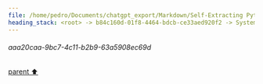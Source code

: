 ```yaml
---
file: /home/pedro/Documents/chatgpt_export/Markdown/Self-Extracting Python Script Framework.md
heading_stack: <root> -> b84c160d-01f8-4464-bdcb-ce33aed920f2 -> System -> 223bd57b-5a68-450f-8413-2c9aaa3de884 -> System -> aaa2f0a0-5c47-46c8-9517-226c34230146 -> User -> 0fec26b9-8a0c-4dfc-b842-fb7cf4697924 -> Assistant -> Problem Exploration and Design Specification -> Problem Statement -> Core Components -> Data Packing -> Data Unpacking -> Operation Interfaces -> Script Generation -> Specifications -> aaa28cbe-9139-4539-915e-cee347975b63 -> User -> 2d6e1ca0-1786-4102-b30e-5545b9b2f1e0 -> Assistant -> aaa2fcae-5154-4dac-91c6-f8c98e0dba1f -> User -> e7d6cadc-2ed5-4673-aa24-5eabdf011818 -> Assistant -> 4ab984b5-d8c1-4463-83b0-dd85ff18f35f -> Tool -> 2e7a6320-a857-4f06-9c46-2438d80bb331 -> Assistant -> 30890fc7-d405-44a9-b4b4-5755b79309c7 -> Assistant -> 8cfa77c9-ffc0-42a1-b070-72225b99093d -> Tool -> 682274cb-508e-40ea-b309-1c8ae23ed8ad -> Assistant -> aaa2c4c9-6f1b-496c-98e9-fb1ccce31bff -> User -> f58e1ce0-a2bf-4b5a-8a83-c57d7ae7b39d -> Assistant -> fb30f088-a47f-4bd3-880d-f080eedfdb46 -> Tool -> 677e81ba-f9f5-4ba1-83af-d8d440a13496 -> Assistant -> aaa2c27f-0250-48cb-add7-fd54540b0234 -> User -> f02a8a00-3031-488f-bf57-8835c4ca4d6f -> Assistant -> e866aa99-f1a7-4870-827b-8c06a0e3915a -> Tool -> 413b4363-ad69-4eb5-8d5e-667f7d020362 -> Assistant -> 793aab43-70aa-41ec-b7a6-0ab63ec8a525 -> Assistant -> e52d5cb6-2f2b-44be-b794-0588eeade6d3 -> Tool -> 766ec117-77d1-4ea6-a523-babdacae42b3 -> Assistant -> aaa2425f-c007-4084-9bf0-c2e9bbd0cc87 -> User -> b9d172ae-f754-4f2a-b1b7-52e3595b04ed -> Assistant -> aaa236ee-be72-4876-bc42-eb3cb9b3d464 -> User -> 6a5bd6e8-ae96-43ed-9d91-2d422817c5b3 -> Assistant -> 68e1fb0f-6312-49f9-adb1-0f4d0db90748 -> Tool -> ed8a1906-014d-4b34-9966-39de6d88935c -> Assistant -> 3f0ddd47-e935-4bd0-ba7d-c4507ab9438f -> Assistant -> 4f6c5472-ffbc-48af-81c2-f76f5e77b9f3 -> Tool -> aa27eff5-3bb1-43d4-b619-8af955505935 -> Assistant -> aaa20caa-9bc7-4c11-b2b9-63a5908ec69d
---
```

###### aaa20caa-9bc7-4c11-b2b9-63a5908ec69d
[parent ⬆️](#aa27eff5-3bb1-43d4-b619-8af955505935)
